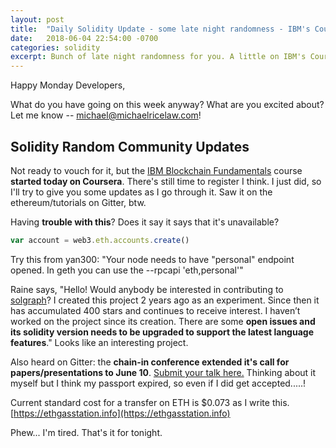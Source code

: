 ```yaml
---
layout: post
title:  "Daily Solidity Update - some late night randomness - IBM's Coursera course, a call for open source contributors, and more"
date:   2018-06-04 22:54:00 -0700
categories: solidity
excerpt: Bunch of late night randomness for you. A little on IBM's Coursera course, Raine's call for help with solgraph, an extended CFP for chain-in, and more....
---
```


Happy Monday Developers,

What do you have going on this week anyway? What are you excited about? Let me know -- [michael@michaelricelaw.com](mailto:michael@michaelricelaw.com)!

## Solidity Random Community Updates

Not ready to vouch for it, but the [IBM Blockchain Fundamentals](https://www.coursera.org/learn/ibm-blockchain-essentials-for-developers/home/welcome) course **started today on Coursera**. There's still time to register I think. I just did, so I'll try to give you some updates as I go through it. Saw it on the ethereum/tutorials on Gitter, btw.

Having **trouble with this**? Does it say it says that it's unavailable?

```javascript
var account = web3.eth.accounts.create()
```
Try this from yan300: "Your node needs to have "personal" endpoint opened. In geth you can use the --rpcapi 'eth,personal'"

Raine says, "Hello! Would anybody be interested in contributing to [solgraph](https://github.com/raineorshine/solgraph)? I created this project 2 years ago as an experiment. Since then it has accumulated 400 stars and continues to receive interest. I haven’t worked on the project since its creation. There are some **open issues and its solidity version needs to be upgraded to support the latest language features**." Looks like an interesting project.

Also heard on Gitter: the **chain-in conference extended it's call for papers/presentations to June 10**. [Submit your talk here.](http://chain-in.org/speaker.php) Thinking about it myself but I think my passport expired, so even if I did get accepted.....!

Current standard cost for a transfer on ETH is $0.073 as I write this. [https://ethgasstation.info](https://ethgasstation.info)

Phew... I'm tired. That's it for tonight.
